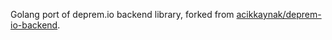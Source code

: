 Golang port of deprem.io backend library, forked from [acikkaynak/deprem-io-backend](https://github.com/acikkaynak/deprem-io-backend).